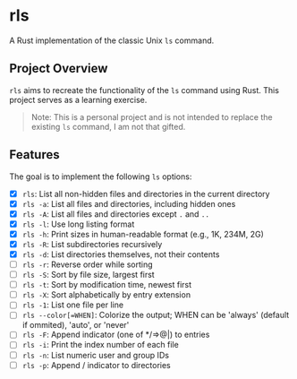 # rls

A Rust implementation of the classic Unix `ls` command.

## Project Overview

`rls` aims to recreate the functionality of the `ls` command using Rust. This project serves as a learning exercise.

> Note: This is a personal project and is not intended to replace the existing `ls` command, I am not that gifted.

## Features

The goal is to implement the following `ls` options:

- [x] `rls`: List all non-hidden files and directories in the current directory
- [x] `rls -a`: List all files and directories, including hidden ones
- [x] `rls -A`: List all files and directories except `.` and `..`
- [x] `rls -l`: Use long listing format
- [x] `rls -h`: Print sizes in human-readable format (e.g., 1K, 234M, 2G)
- [x] `rls -R`: List subdirectories recursively
- [x] `rls -d`: List directories themselves, not their contents
- [ ] `rls -r`: Reverse order while sorting
- [ ] `rls -S`: Sort by file size, largest first
- [ ] `rls -t`: Sort by modification time, newest first
- [ ] `rls -X`: Sort alphabetically by entry extension
- [ ] `rls -1`: List one file per line
- [ ] `rls --color[=WHEN]`: Colorize the output; WHEN can be 'always' (default if ommited), 'auto', or 'never'
- [ ] `rls -F`: Append indicator (one of */=>@|) to entries
- [ ] `rls -i`: Print the index number of each file
- [ ] `rls -n`: List numeric user and group IDs
- [ ] `rls -p`: Append / indicator to directories
